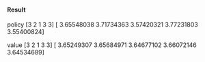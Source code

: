 #### Result
policy
[3 2 1 3 3]
[ 3.65548038  3.71734363  3.57420321  3.77231803  3.55400824]

value
[3 2 1 3 3]
[ 3.65249307  3.65684971  3.64677102  3.66072146  3.64534689]